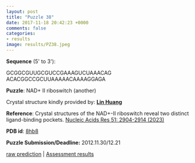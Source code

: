 ```yaml
---
layout: post
title: "Puzzle 38"
date: 2017-11-18 20:42:23 +0000
comments: false
categories: 
- results
image: results/PZ38.jpeg
---
```

**Sequence** (5' to 3'): 

GCGGCGUUGCGUCCGAAAGUCUAAACAG
ACACGGCCGCUUAAAAACAAAAGGAGA

**Puzzle**:
NAD+ II riboswitch (another)

Crystal structure kindly provided by: [**Lin Huang**](https://lab.rjmart.cn/10109/NASRG)

**Reference**:
Crystal structures of the NAD+-II riboswitch reveal two distinct ligand-binding pockets.
[Nucleic Acids Res 51: 2904-2914 (2023) ](https://pubmed.ncbi.nlm.nih.gov/36840714/)

**PDB id**: [8hb8](http://www.rcsb.org/pdb/explore/explore.do?structureId=8hb8) 

**Puzzle Submission/Deadline:** 2012.11.30/12.21

[raw prediction](https://github.com/rnapuzzles/rnapuzzles.github.io/tree/master/data/PZ38/pdb)    &#124;   [Assessment results](/table/2000/01/01/PZ38-3d/)

